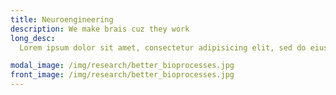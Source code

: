 ```yaml
---
title: Neuroengineering
description: We make brais cuz they work
long_desc: 
  Lorem ipsum dolor sit amet, consectetur adipisicing elit, sed do eiusmod tempor incididunt ut labore et dolore magna aliqua. Ut enim ad minim veniam, quis nostrud exercitation ullamco laboris nisi ut aliquip ex ea commodo consequat. Duis aute irure dolor in reprehenderit in voluptate velit esse cillum dolore eu fugiat nulla pariatur. Excepteur sint occaecat cupidatat non proident, sunt in culpa qui officia deserunt mollit anim id est laborum.

modal_image: /img/research/better_bioprocesses.jpg
front_image: /img/research/better_bioprocesses.jpg
---
```

